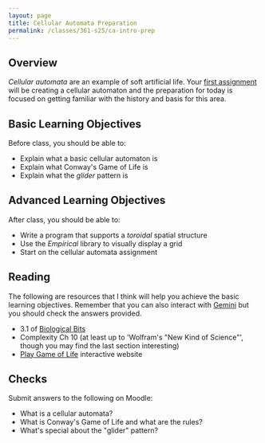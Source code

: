 ```yaml
---
layout: page
title: Cellular Automata Preparation
permalink: /classes/361-s25/ca-intro-prep
---
```


## Overview
*Cellular automata* are an example of soft artificial life.
Your [first assignment](hw-ca) will be creating a cellular automaton and the preparation for today is focused on getting familiar with the history and basis for this area.

## Basic Learning Objectives
Before class, you should be able to:

* Explain what a basic cellular automaton is
* Explain what Conway's Game of Life is
* Explain what the *glider* pattern is

## Advanced Learning Objectives
After class, you should be able to:

* Write a program that supports a *toroidal* spatial structure
* Use the *Empirical* library to visually display a grid
* Start on the cellular automata assignment

## Reading
The following are resources that I think will help you achieve the basic learning objectives. Remember that you can also interact with [Gemini](https://gemini.google.com/app) but you should check the answers provided.

* 3.1 of [Biological Bits](/classes/361-s25/BiologicalBits_PDF_edn1.pdf) 
* Complexity Ch 10 (at least up to 'Wolfram's "New Kind of Science"', though you may find the last section interesting)
* [Play Game of Life](https://playgameoflife.com/) interactive website

## Checks
Submit answers to the following on Moodle:
* What is a cellular automata?
* What is Conway's Game of Life and what are the rules?
* What's special about the "glider" pattern?